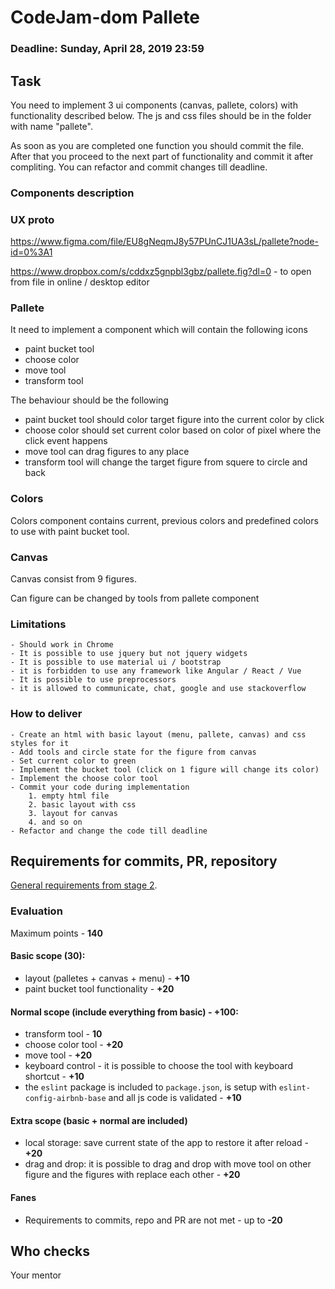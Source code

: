 # CodeJam-dom Pallete

### Deadline: Sunday, April 28, 2019 23:59

## Task

You need to implement 3 ui components (canvas, pallete, colors) with functionality described below. The js and css files should be in the folder with name "pallete".

As soon as you are completed one function you should commit the file. After that you proceed to the next part of functionality and commit it after compliting. You can refactor and commit changes till deadline.

### Components description

### UX proto

https://www.figma.com/file/EU8gNeqmJ8y57PUnCJ1UA3sL/pallete?node-id=0%3A1

https://www.dropbox.com/s/cddxz5gnpbl3gbz/pallete.fig?dl=0 - to open from file in online / desktop editor

### Pallete

It need to implement a component which will contain the following icons
- paint bucket tool
- choose color
- move tool
- transform tool


The behaviour should be the following
- paint bucket tool should color target figure into the current color by click
- choose color should set current color based on color of pixel where the click event happens
- move tool can drag figures to any place
- transform tool will change the target figure from squere to circle and back


### Colors

Colors component contains current, previous colors and predefined colors to use with paint bucket tool.
 

### Canvas

Canvas consist from 9 figures.

Can figure can be changed by tools from pallete component

### Limitations
    - Should work in Chrome
    - It is possible to use jquery but not jquery widgets
    - It is possible to use material ui / bootstrap
    - it is forbidden to use any framework like Angular / React / Vue
    - It is possible to use preprocessors 
    - it is allowed to communicate, chat, google and use stackoverflow
    
### How to deliver
    - Create an html with basic layout (menu, pallete, canvas) and css styles for it
    - Add tools and circle state for the figure from canvas 
    - Set current color to green 
    - Implement the bucket tool (click on 1 figure will change its color) 
    - Implement the choose color tool 
    - Commit your code during implementation
        1. empty html file
        2. basic layout with css 
        3. layout for canvas 
        4. and so on
    - Refactor and change the code till deadline
    
    
## Requirements for commits, PR, repository
[General requirements from stage 2](https://github.com/rolling-scopes-school/docs/blob/master/stage2-tasks-requirements.md).

### Evaluation

Maximum points - **140**

#### Basic scope (**30**):
- layout (palletes + canvas + menu) - **+10**
- paint bucket tool functionality - **+20**

#### Normal scope (include everything from basic) - **+100**:
- transform tool - **10**
- choose color tool - **+20**
- move tool - **+20**
- keyboard control - it is possible to choose the tool with keyboard shortcut - **+10**
- the `eslint` package is included to `package.json`, is setup with `eslint-config-airbnb-base` and all js code is validated - **+10** 

#### Extra scope (basic + normal are included)
- local storage: save current state of the app to restore it after reload  - **+20**
- drag and drop: it is possible to drag and drop with move tool on other figure and the figures with replace each other - **+20**


#### Fanes
- Requirements to commits, repo and PR are not met - up to **-20**


## Who checks
Your mentor
